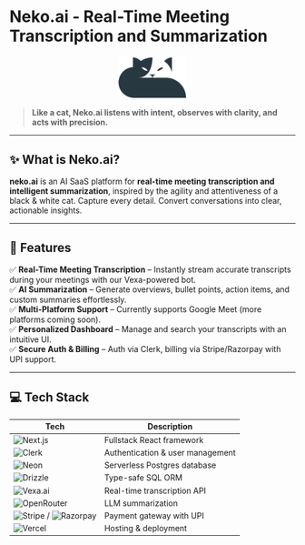# Neko.ai - Real-Time Meeting Transcription and Summarization

<p align="center">
  <img src="./public/neko.svg" alt="neko.ai logo" width="120" style="background-color: #ffffff;"/>
</p>

> **Like a cat, Neko.ai listens with intent, observes with clarity, and acts with precision.**

---

## ✨ What is Neko.ai?

**neko.ai** is an AI SaaS platform for **real-time meeting transcription and intelligent summarization**, inspired by the agility and attentiveness of a black & white cat. Capture every detail. Convert conversations into clear, actionable insights.

---

## 🚀 Features

✅ **Real-Time Meeting Transcription** – Instantly stream accurate transcripts during your meetings with our Vexa-powered bot.  
✅ **AI Summarization** – Generate overviews, bullet points, action items, and custom summaries effortlessly.  
✅ **Multi-Platform Support** – Currently supports Google Meet (more platforms coming soon).  
✅ **Personalized Dashboard** – Manage and search your transcripts with an intuitive UI.  
✅ **Secure Auth & Billing** – Auth via Clerk, billing via Stripe/Razorpay with UPI support.

---

## 💻 Tech Stack

| Tech | Description |
|------|-------------|
| ![Next.js](https://img.shields.io/badge/Next.js-000000?style=flat-square&logo=nextdotjs&logoColor=white) | Fullstack React framework |
| ![Clerk](https://img.shields.io/badge/Clerk-3E2DCC?style=flat-square&logo=clerk&logoColor=white) | Authentication & user management |
| ![Neon](https://img.shields.io/badge/NeonDB-0A4FFF?style=flat-square&logo=postgresql&logoColor=white) | Serverless Postgres database |
| ![Drizzle](https://img.shields.io/badge/Drizzle%20ORM-FF9E0F?style=flat-square&logoColor=white) | Type-safe SQL ORM |
| ![Vexa.ai](https://img.shields.io/badge/Vexa.ai-14A800?style=flat-square&logoColor=white) | Real-time transcription API |
| ![OpenRouter](https://img.shields.io/badge/OpenRouter.ai-800080?style=flat-square&logoColor=white) | LLM summarization |
| ![Stripe](https://img.shields.io/badge/Stripe-008CDD?style=flat-square&logo=stripe&logoColor=white) / ![Razorpay](https://img.shields.io/badge/Razorpay-0C86EE?style=flat-square&logo=razorpay&logoColor=white) | Payment gateway with UPI |
| ![Vercel](https://img.shields.io/badge/Vercel-000000?style=flat-square&logo=vercel&logoColor=white) | Hosting & deployment |

